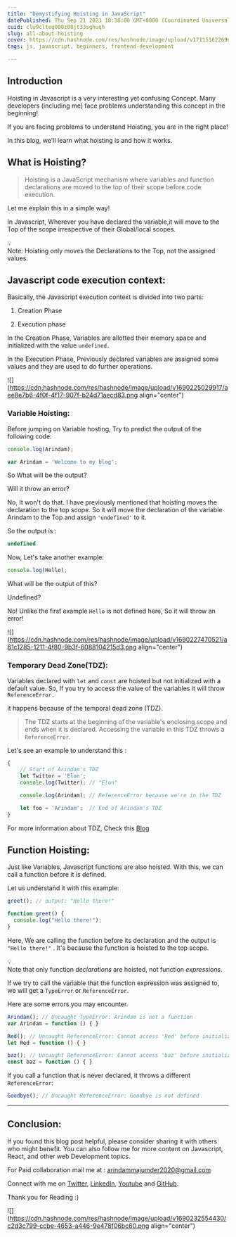 ```yaml
---
title: "Demystifying Hoisting in JavaScript"
datePublished: Thu Sep 21 2023 18:30:00 GMT+0000 (Coordinated Universal Time)
cuid: clu9clteq000z08jt33sghuqh
slug: all-about-hoisting
cover: https://cdn.hashnode.com/res/hashnode/image/upload/v1711516226961/603274dc-e8c6-4356-a152-46a8ee60549b.png
tags: js, javascript, beginners, frontend-development

---
```


## Introduction

Hoisting in Javascript is a very interesting yet confusing Concept. Many developers (including me) face problems understanding this concept in the beginning!

If you are facing problems to understand Hoisting, you are in the right place!

In this blog, we'll learn what hoisting is and how it works.

## What is Hoisting?

> Hoisting is a JavaScript mechanism where variables and function declarations are moved to the top of their scope before code execution.

Let me explain this in a simple way!

In Javascript, Wherever you have declared the variable,it will move to the Top of the scope irrespective of their Global/local scopes.

<div data-node-type="callout">
<div data-node-type="callout-emoji">💡</div>
<div data-node-type="callout-text">Note: Hoisting only moves the Declarations to the Top, not the assigned values.</div>
</div>

## Javascript code execution context:

Basically, the Javascript execution context is divided into two parts:

1. Creation Phase
    
2. Execution phase
    

In the Creation Phase, Variables are allotted their memory space and initialized with the value `undefined.`

In the Execution Phase, Previously declared variables are assigned some values and they are used to do further operations.

![](https://cdn.hashnode.com/res/hashnode/image/upload/v1690225029917/aee8e7b6-4f0f-4f17-907f-b24d71aecd83.png align="center")

### Variable Hoisting:

Before jumping on Variable hosting, Try to predict the output of the following code:

```javascript
console.log(Arindam);

var Arindam = 'Welcome to my blog';
```

So What will be the output?

Will it throw an error?

No, It won't do that. I have previously mentioned that hoisting moves the declaration to the top scope. So it will move the declaration of the variable Arindam to the Top and assign `'undefined'` to it.

So the output is :

```javascript
undefined
```

Now, Let's take another example:

```javascript
console.log(Hello);
```

What will be the output of this?

Undefined?

No! Unlike the first example `Hello` is not defined here, So it will throw an error!

![](https://cdn.hashnode.com/res/hashnode/image/upload/v1690227470521/a61c1285-1211-4f80-9b3f-6088104215d3.png align="center")

### Temporary Dead Zone(TDZ):

Variables declared with `let` and `const` are hoisted but not initialized with a default value. So, If you try to access the value of the variables it will throw `ReferenceError.`

it happens because of the temporal dead zone (TDZ).

> The TDZ starts at the beginning of the variable's enclosing scope and ends when it is declared. Accessing the variable in this TDZ throws a `ReferenceError`.

Let's see an example to understand this :

```javascript
{
 	// Start of Arindam's TDZ
  	let Twitter = 'Elon';
	console.log(Twitter); // "Elon"

	console.log(Arindam); // ReferenceError because we're in the TDZ

	let foo = 'Arindam';  // End of Arindam's TDZ
}
```

For more information about TDZ, Check this [Blog](https://www.freecodecamp.org/news/what-is-the-temporal-dead-zone/)

## Function Hoisting:

Just like Variables, Javascript functions are also hoisted. With this, we can call a function before it is defined.

Let us understand it with this example:

```javascript
greet(); // output: "Hello there!"

function greet() {
  console.log("Hello there!");
}
```

Here, We are calling the function before its declaration and the output is `"Hello there!"` . It's because the function is hoisted to the top scope.

<div data-node-type="callout">
<div data-node-type="callout-emoji">💡</div>
<div data-node-type="callout-text">Note that only function <em>declarations</em> are hoisted, not function <em>expressions</em>.</div>
</div>

If we try to call the variable that the function expression was assigned to, we will get a `TypeError` or `ReferenceError`.

Here are some errors you may encounter.

```javascript
Arindam(); // Uncaught TypeError: Arindam is not a function
var Arindam = function () { }

Red(); // Uncaught ReferenceError: Cannot access 'Red' before initialization
let Red = function () { }

baz(); // Uncaught ReferenceError: Cannot access 'baz' before initialization
const baz = function () { }
```

If you call a function that is never declared, it throws a different `ReferenceError`:

```js
Goodbye(); // Uncaught ReferenceError: Goodbye is not defined
```

---

## Conclusion:

If you found this blog post helpful, please consider sharing it with others who might benefit. You can also follow me for more content on Javascript, React, and other web Development topics.

For Paid collaboration mail me at : [arindammajumder2020@gmail.com](mailto:arindammajumder2020@gmail.com)

Connect with me on [Twitter](https://twitter.com/intent/follow?screen_name=Arindam_1729), [LinkedIn](https://www.linkedin.com/in/arindam2004/), [Youtube](https://www.youtube.com/channel/@Arindam_1729) and [GitHub](https://github.com/Arindam200).

Thank you for Reading :)

![](https://cdn.hashnode.com/res/hashnode/image/upload/v1690232554430/c2d3c799-ccbe-4653-a446-9e478f06bc60.png align="center")